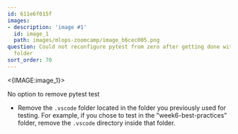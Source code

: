 ```yaml
---
id: 611e6f015f
images:
- description: 'image #1'
  id: image_1
  path: images/mlops-zoomcamp/image_b6cec005.png
question: Could not reconfigure pytest from zero after getting done with previous
  folder
sort_order: 70
---
```


<{IMAGE:image_1}>

No option to remove pytest test

- Remove the `.vscode` folder located in the folder you previously used for testing. For example, if you chose to test in the "week6-best-practices" folder, remove the `.vscode` directory inside that folder.
